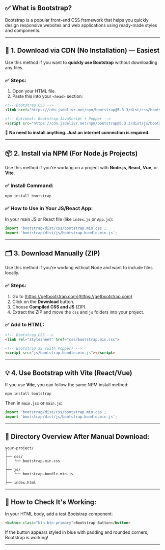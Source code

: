 ## ✅ What is Bootstrap?

Bootstrap is a popular front-end CSS framework that helps you quickly design responsive websites and web applications using ready-made styles and components.

---

## 🔽 1. **Download via CDN (No Installation) — Easiest**

Use this method if you want to **quickly use Bootstrap** without downloading any files.

### ✅ Steps:

1. Open your HTML file.
2. Paste this into your `<head>` section:

```html
<!-- Bootstrap CSS -->
<link href="https://cdn.jsdelivr.net/npm/bootstrap@5.3.3/dist/css/bootstrap.min.css" rel="stylesheet">

<!-- Optional: Bootstrap JavaScript + Popper -->
<script src="https://cdn.jsdelivr.net/npm/bootstrap@5.3.3/dist/js/bootstrap.bundle.min.js"></script>
```

📌 **No need to install anything. Just an internet connection is required.**

---

## 📦 2. **Install via NPM (For Node.js Projects)**

Use this method if you're working on a project with **Node.js**, **React**, **Vue**, or **Vite**.

### ✅ Install Command:

```bash
npm install bootstrap
```

### ✅ How to Use in Your JS/React App:

In your main JS or React file (like `index.js` or `App.js`):

```js
import 'bootstrap/dist/css/bootstrap.min.css';
import 'bootstrap/dist/js/bootstrap.bundle.min.js';
```

---

## 🗂 3. **Download Manually (ZIP)**

Use this method if you're working without Node and want to include files locally.

### ✅ Steps:

1. Go to [https://getbootstrap.com](https://getbootstrap.com)
2. Click on the **Download** button.
3. Choose **Compiled CSS and JS** (ZIP).
4. Extract the ZIP and move the `css` and `js` folders into your project.

### ✅ Add to HTML:

```html
<!-- Bootstrap CSS -->
<link rel="stylesheet" href="css/bootstrap.min.css">

<!-- Bootstrap JS (with Popper) -->
<script src="js/bootstrap.bundle.min.js"></script>
```

---

## 💡 4. **Use Bootstrap with Vite (React/Vue)**

If you use **Vite**, you can follow the same NPM install method:

```bash
npm install bootstrap
```

Then in `main.jsx` or `main.js`:

```js
import 'bootstrap/dist/css/bootstrap.min.css';
import 'bootstrap/dist/js/bootstrap.bundle.min.js';
```

---

## 📁 Directory Overview After Manual Download:

```
your-project/
│
├── css/
│   └── bootstrap.min.css
│
├── js/
│   └── bootstrap.bundle.min.js
│
├── index.html
```

---

## 🧪 How to Check It's Working:

In your HTML body, add a test Bootstrap component:

```html
<button class="btn btn-primary">Bootstrap Button</button>
```

If the button appears styled in blue with padding and rounded corners, Bootstrap is working!

---

